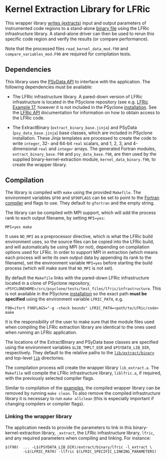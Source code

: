 # Kernel Extraction Library for LFRic

This wrapper library [writes (extracts)](
https://psyclone.readthedocs.io/en/latest/user_guide/psyke.html) input and output
parameters of instrumented code regions to a stand-alone
[binary file](https://psyclone.readthedocs.io/en/latest/user_guide/psyke.html#extraction_libraries)
using the LFRic infrastructure library. A stand-alone driver can then be
used to rerun this specific code region and verify the results (or
compare performance).

Note that the processed files ``read_kernel_data_mod.f90`` and
``compare_variables_mod.F90`` are required for compilation tests.

## Dependencies

This library uses the [PSyData API](
https://psyclone.readthedocs.io/en/latest/user_guide/psy_data.html) to interface with
the application. The following dependencies must be available:

- The LFRic infrastructure library. A pared-down version of LFRic
  infrastructure is located in the PSyclone repository (see e.g.
  [LFRic Example 17](
  https://github.com/stfc/PSyclone/tree/master/examples/lfric/eg17), however
  it is not included in the PSyclone [installation](
  ./../../../README.md#installation). See the [LFRic API](
  https://psyclone.readthedocs.io/en/latest/user_guide/lfric.html) documentation
  for information on how to obtain access to the LFRic code.

- The ExtractBinary (``extract_binary_base.jinja``) and PSyData
  (``psy_data_base.jinja``) base classes, which are included in PSyclone
  installation. These Jinja templates are processed to create the
  code to write ``integer``, 32- and 64-bit ``real`` scalars, and 1, 2, 3,
  and 4-dimensional ``real`` and ``integer`` arrays. The generated Fortran
  modules, ``extract_binary_base.f90`` and ``psy_data_base.f90``, are then
  used by the supplied binary-kernel-extraction module,
  ``kernel_data_binary.f90``, to create the wrapper library.

## Compilation

The library is compiled with ``make`` using the provided ``Makefile``. The
environment variables ``$F90`` and ``$F90FLAGS`` can be set to point to the
[Fortran compiler](./../../../README.md#compilation) and flags to use. They
default to ``gfortran`` and the empty string.

The library can be compiled with MPI support, which will add the process rank
to each output filename, by setting ``MPI=yes``:

```shell
MPI=yes make
```

It uses ``NO_MPI`` as a preprocessor directive, which is what the LFRic build
environment uses, so the source files can be copied into the LFRic build, and
will automatically be using MPI (or not), depending on compilation options used
for LFRic. In order to support MPI in extraction (which means each process will write
its own output data by appending its rank to the filename), set the environment
variable ``MPI=yes`` before starting the build process (which will make sure
that ``NO_MPI`` is not set).

By default the ``Makefile`` links with the pared-down
LFRic infrastructure located in a clone of PSyclone repository,
``<PSYCLONEHOME>/src/psyclone/tests/test_files/lfric/infrastructure``.
This is not available in the PSyclone [installation](
./../../../README.md#installation) so the exact path
**must be specified** using the environment variable ``LFRIC_PATH``, e.g.

```shell
F90=ifort F90FLAGS="-g -check bounds" LFRIC_PATH=<path/to/LFRic/code> make
```

It is the responsibility of the user to make sure that the module files
used when compiling the LFRic extraction library are identical to the ones
used when running an LFRic application.

The locations of the ExtractBinary and PSyData base classes are
specified using the environment variables ``$LIB_TMPLT_DIR`` and
``$PSYDATA_LIB_DIR``, respectively. They default to the relative paths to
the [``lib/extract/binary``](./../) and top-level [``lib``](./../../../)
directories.

The compilation process will create the wrapper library
``lib_extract.a``. The ``Makefile`` will compile the LFRic
infrastructure library, ``liblfric.a``, if required, with the
previously selected compiler flags.

Similar to compilation of the [examples](
https://psyclone.readthedocs.io/en/latest/tutorials_and_examples/examples_intro.html#compilation), the
compiled wrapper library can be removed by running ``make clean``. To also
remove the compiled infrastructure library it is necessary to run
``make allclean`` (this is especially important if changing compilers
or compiler flags).

### Linking the wrapper library

The application needs to provide the parameters to link in this
binary-kernel-extraction library, ``_extract``, the LFRic
infrastructure library, ``lfric``, and any required
parameters when compiling and linking. For instance:

```shell
$(F90)  ... -L$(PSYDATA_LIB_DIR)/extract/binary/lfric -l_extract \
        -L$(LFRIC_PATH) -llfric $(LFRIC_SPECIFIC_LINKING_PARAMETERS)
```

<!--
## Licence

-------------------------------------------------------------------------------

BSD 3-Clause License

Copyright (c) 2020-2025, Science and Technology Facilities Council.
All rights reserved.

Redistribution and use in source and binary forms, with or without
modification, are permitted provided that the following conditions are met:

* Redistributions of source code must retain the above copyright notice, this
  list of conditions and the following disclaimer.

* Redistributions in binary form must reproduce the above copyright notice,
  this list of conditions and the following disclaimer in the documentation
  and/or other materials provided with the distribution.

* Neither the name of the copyright holder nor the names of its
  contributors may be used to endorse or promote products derived from
  this software without specific prior written permission.

THIS SOFTWARE IS PROVIDED BY THE COPYRIGHT HOLDERS AND CONTRIBUTORS
"AS IS" AND ANY EXPRESS OR IMPLIED WARRANTIES, INCLUDING, BUT NOT
LIMITED TO, THE IMPLIED WARRANTIES OF MERCHANTABILITY AND FITNESS
FOR A PARTICULAR PURPOSE ARE DISCLAIMED. IN NO EVENT SHALL THE
COPYRIGHT HOLDER OR CONTRIBUTORS BE LIABLE FOR ANY DIRECT, INDIRECT,
INCIDENTAL, SPECIAL, EXEMPLARY, OR CONSEQUENTIAL DAMAGES (INCLUDING,
BUT NOT LIMITED TO, PROCUREMENT OF SUBSTITUTE GOODS OR SERVICES;
LOSS OF USE, DATA, OR PROFITS; OR BUSINESS INTERRUPTION) HOWEVER
CAUSED AND ON ANY THEORY OF LIABILITY, WHETHER IN CONTRACT, STRICT
LIABILITY, OR TORT (INCLUDING NEGLIGENCE OR OTHERWISE) ARISING IN
ANY WAY OUT OF THE USE OF THIS SOFTWARE, EVEN IF ADVISED OF THE
POSSIBILITY OF SUCH DAMAGE.

-------------------------------------------------------------------------------
Authors: J. Henrichs, Bureau of Meteorology,
         I. Kavcic, Met Office
-->
